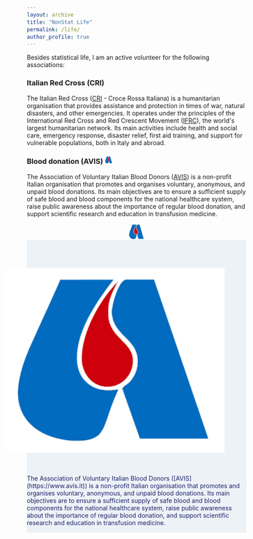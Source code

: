 ```yaml
---
layout: archive
title: "NonStat Life"
permalink: /life/
author_profile: true
---
```



Besides statistical life, I am an active volunteer for the following associations:


### Italian Red Cross (CRI)

<!--
The International Federation of Red Cross and Red Crescent Societies ([IFRC](https://www.ifrc.org)) is the world's largest humanitarian network.
The Italian Red Cross ([CRI](https://cri.it)) is the national society of Italy. It is engaged in various activities to support the population in health, social, migration, and emergency situations.
-->

The Italian Red Cross ([CRI](https://cri.it) - Croce Rossa Italiana) is a humanitarian organisation that provides assistance and protection in times of war, natural disasters, and other emergencies. It operates under the principles of the International Red Cross and Red Crescent Movement ([IFRC](https://www.ifrc.org)), the world's largest humanitarian network.
Its main activities include health and social care, emergency response, disaster relief, first aid training, and support for vulnerable populations, both in Italy and abroad.



### Blood donation (AVIS) <img src="../images/AVIS-logo.png" width="18" height="18">

The Association of Voluntary Italian Blood Donors ([AVIS](https://www.avis.it)) is a non-profit Italian organisation that promotes and organises voluntary, anonymous, and unpaid blood donations. Its main objectives are to ensure a sufficient supply of safe blood and blood components for the national healthcare system, raise public awareness about the importance of regular blood donation, and support scientific research and education in transfusion medicine.

<img style="display: block; margin: auto;" src="../images/AVIS-logo.png" width="38" height="38">





<!-- <div class="warning" style='background-color:#EDF2F7; color:#1A2067; border-left: solid #718096 4px; border-radius: 4px;'> -->
<div class="warning" style='background-color:#EDF2F7; color:#1A2067;'>
<p style='padding:0.0em; margin-left:0.0em; display: inline-block;'>
<img src="../images/AVIS-logo.png" style="zoom:120%;  float:right; padding:3.0em"/>
The Association of Voluntary Italian Blood Donors ([AVIS](https://www.avis.it)) is a non-profit Italian organisation that promotes and organises voluntary, anonymous, and unpaid blood donations. Its main objectives are to ensure a sufficient supply of safe blood and blood components for the national healthcare system, raise public awareness about the importance of regular blood donation, and support scientific research and education in transfusion medicine.<br>
</p>
</div>